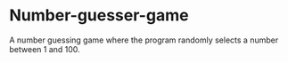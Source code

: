 # Number-guesser-game
A number guessing game where the program randomly selects a number between 1 and 100. 
